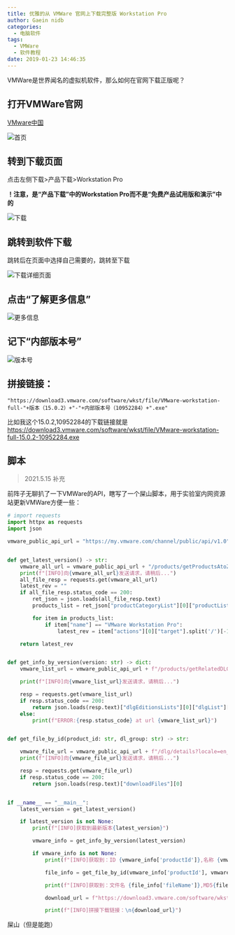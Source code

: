 ```yaml
---
title: 优雅的从 VMWare 官网上下载完整版 Workstation Pro
author: Gaein nidb
categories:
  - 电脑软件
tags:
  - VMWare
  - 软件教程
date: 2019-01-23 14:46:35
---
```


VMWare是世界闻名的虚拟机软件，那么如何在官网下载正版呢？

## 打开VMWare官网

[VMware中国](https://www.vmware.com/cn.html)

![首页](https://img.cdn.gaein.cn/website_used/blog/Download-Workstation-Pro/01.webp)
## 转到下载页面

点击左侧下载>产品下载>Workstation Pro

**！注意，是“产品下载”中的Workstation Pro而不是“免费产品试用版和演示”中的**

![下载](https://img.cdn.gaein.cn/website_used/blog/Download-Workstation-Pro/02.webp)

## 跳转到软件下载

跳转后在页面中选择自己需要的，跳转至下载

![下载详细页面](https://img.cdn.gaein.cn/website_used/blog/Download-Workstation-Pro/03.webp)

## 点击“了解更多信息”

![更多信息](https://img.cdn.gaein.cn/website_used/blog/Download-Workstation-Pro/04.webp)
## 记下“内部版本号”

![版本号](https://img.cdn.gaein.cn/website_used/blog/Download-Workstation-Pro/05.webp)

## 拼接链接：

`"https://download3.vmware.com/software/wkst/file/VMware-workstation-full-"+版本（15.0.2）+"-"+内部版本号（10952284）+".exe"`

比如我这个15.0.2,10952284的下载链接就是
https://download3.vmware.com/software/wkst/file/VMware-workstation-full-15.0.2-10952284.exe

## 脚本

> 2021.5.15 补充

前阵子无聊扒了一下VMWare的API，瞎写了一个屎山脚本，用于实验室内网资源站更新VMWare方便一些：

```python
# import requests
import httpx as requests
import json

vmware_public_api_url = "https://my.vmware.com/channel/public/api/v1.0"


def get_latest_version() -> str:
    vmware_all_url = vmware_public_api_url + "/products/getProductsAtoZ?locale=en_US&isPrivate=false"
    print(f"[INFO]向{vmware_all_url}发送请求，请稍后...")
    all_file_resp = requests.get(vmware_all_url)
    latest_rev = ""
    if all_file_resp.status_code == 200:
        ret_json = json.loads(all_file_resp.text)
        products_list = ret_json["productCategoryList"][0]["productList"]

        for item in products_list:
            if item["name"] == "VMware Workstation Pro":
                latest_rev = item["actions"][0]["target"].split('/')[-1]

    return latest_rev


def get_info_by_version(version: str) -> dict:
    vmware_list_url = vmware_public_api_url + f"/products/getRelatedDLGList?category=desktop_end_user_computing&product=vmware_workstation_pro&version={version}&dlgType=PRODUCT_BINARY"

    print(f"[INFO]向{vmware_list_url}发送请求，请稍后...")

    resp = requests.get(vmware_list_url)
    if resp.status_code == 200:
        return json.loads(resp.text)["dlgEditionsLists"][0]["dlgList"][0]
    else:
        print(f"ERROR:{resp.status_code} at url {vmware_list_url}")


def get_file_by_id(product_id: str, dl_group: str) -> str:

    vmware_file_url = vmware_public_api_url + f"/dlg/details?locale=en_US&downloadGroup={dl_group}&productId={product_id}"
    print(f"[INFO]向{vmware_file_url}发送请求，请稍后...")

    resp = requests.get(vmware_file_url)
    if resp.status_code == 200:
        return json.loads(resp.text)["downloadFiles"][0]


if __name__ == "__main__":
    latest_version = get_latest_version()

    if latest_version is not None:
        print(f"[INFO]获取到最新版本{latest_version}")

        vmware_info = get_info_by_version(latest_version)

        if vmware_info is not None:
            print(f"[INFO]获取到：ID {vmware_info['productId']},名称 {vmware_info['name']},发布时间 {vmware_info['releaseDate']}")

            file_info = get_file_by_id(vmware_info['productId'], vmware_info['code'])

            print(f"[INFO]获取到：文件名 {file_info['fileName']},MD5{file_info['md5checksum']},文件大小{file_info['fileSize']}")

            download_url = f"https://download3.vmware.com/software/wkst/file/{file_info['fileName']}"

            print(f"[INFO]拼接下载链接：\n{download_url}")

```

屎山（但是能跑）